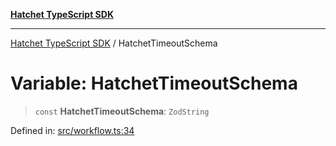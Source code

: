 [**Hatchet TypeScript SDK**](../README.md)

***

[Hatchet TypeScript SDK](../README.md) / HatchetTimeoutSchema

# Variable: HatchetTimeoutSchema

> `const` **HatchetTimeoutSchema**: `ZodString`

Defined in: [src/workflow.ts:34](https://github.com/hatchet-dev/hatchet/blob/0288a24f2e9f14787135b399bd47182f4d1260d9/sdks/typescript/src/workflow.ts#L34)
